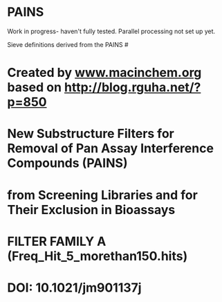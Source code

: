 # PAINS

Work in progress- haven't fully tested.  Parallel processing not set up yet.


Sieve definitions derived from the PAINS                                            #
#    Created by www.macinchem.org based on http://blog.rguha.net/?p=850               #
#  New Substructure Filters for Removal of Pan Assay Interference Compounds (PAINS)   #
# from Screening Libraries and for Their Exclusion in Bioassays                       #
# FILTER FAMILY A (Freq_Hit_5_morethan150.hits)  									  #
#    DOI: 10.1021/jm901137j            
